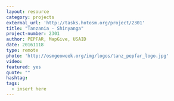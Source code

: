 ```yaml
---
layout: resource
category: projects
external_url: 'http://tasks.hotosm.org/project/2301'
title: "Tanzania - Shinyanga"
project-number: 2301
author: PEPFAR, MapGive, USAID
date: 20161118
type: remote
photo: 'http://osmgeoweek.org/img/logos/tanz_pepfar_logo.jpg'
video: 
featured: yes
quote: ""
hashtag:
tags:
  - insert here
---
```

